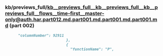 ### kb/previews_full/kb__previews_full__kb__previews_full__kb__previews_full__flows__time-first__master-only@auth.har.part012.md.part001.md.part001.md.part001.md (part 002)

```md
      "columnNumber": 92911
                            },
                            {
                              "functionName": "P",
          
```

```
